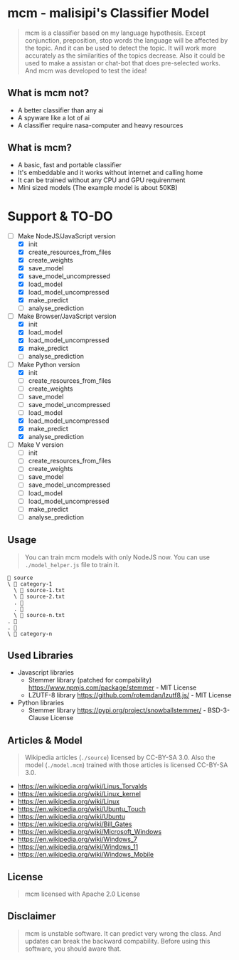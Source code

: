 # mcm - malisipi's Classifier Model

> mcm is a classifier based on my language hypothesis. Except conjunction, preposition, stop words the language will be affected by the topic. And it can be used to detect the topic. It will work more accurately as the similarities of the topics decrease. Also it could be used to make a assistan or chat-bot that does pre-selected works. And mcm was developed to test the idea!

## What is mcm not?

* A better classifier than any ai
* A spyware like a lot of ai
* A classifier require nasa-computer and heavy resources

## What is mcm?

* A basic, fast and portable classifier
* It's embeddable and it works without internet and calling home
* It can be trained without any CPU and GPU requirenment
* Mini sized models (The example model is about 50KB)

# Support & TO-DO

- [ ] Make NodeJS/JavaScript version
  - [x] init
  - [x] create_resources_from_files
  - [x] create_weights
  - [x] save_model
  - [x] save_model_uncompressed
  - [x] load_model
  - [x] load_model_uncompressed
  - [x] make_predict
  - [ ] analyse_prediction
- [ ] Make Browser/JavaScript version
  - [x] init
  - [x] load_model
  - [x] load_model_uncompressed
  - [x] make_predict
  - [ ] analyse_prediction
- [ ] Make Python version
  - [x] init
  - [ ] create_resources_from_files
  - [ ] create_weights
  - [ ] save_model
  - [ ] save_model_uncompressed
  - [ ] load_model
  - [x] load_model_uncompressed
  - [x] make_predict
  - [x] analyse_prediction
- [ ] Make V version
  - [ ] init
  - [ ] create_resources_from_files
  - [ ] create_weights
  - [ ] save_model
  - [ ] save_model_uncompressed
  - [ ] load_model
  - [ ] load_model_uncompressed
  - [ ] make_predict
  - [ ] analyse_prediction

## Usage

> You can train mcm models with only NodeJS now. You can use `./model_helper.js` file to train it.

```
📂️ source
\ 📂️ category-1
  \ 📜️ source-1.txt
  \ 📜️ source-2.txt
  . 📜️ 
  . 📜️ 
  \ 📜️ source-n.txt
. 📁️
. 📁️
\ 📁️ category-n
```

## Used Libraries

* Javascript libraries
  * Stemmer library (patched for compability) https://www.npmjs.com/package/stemmer - MIT License
  * LZUTF-8 library https://github.com/rotemdan/lzutf8.js/ - MIT License
* Python libraries
  * Stemmer library https://pypi.org/project/snowballstemmer/ - BSD-3-Clause License

## Articles & Model

> Wikipedia articles (`./source`) licensed by CC-BY-SA 3.0. Also the model (`./model.mcm`) trained with those articles is licensed CC-BY-SA 3.0.

* https://en.wikipedia.org/wiki/Linus_Torvalds
* https://en.wikipedia.org/wiki/Linux_kernel
* https://en.wikipedia.org/wiki/Linux
* https://en.wikipedia.org/wiki/Ubuntu_Touch
* https://en.wikipedia.org/wiki/Ubuntu
* https://en.wikipedia.org/wiki/Bill_Gates
* https://en.wikipedia.org/wiki/Microsoft_Windows
* https://en.wikipedia.org/wiki/Windows_7
* https://en.wikipedia.org/wiki/Windows_11
* https://en.wikipedia.org/wiki/Windows_Mobile

## License

> mcm licensed with Apache 2.0 License

## Disclaimer

> mcm is unstable software. It can predict very wrong the class. And updates can break the backward compability. Before using this software, you should aware that.